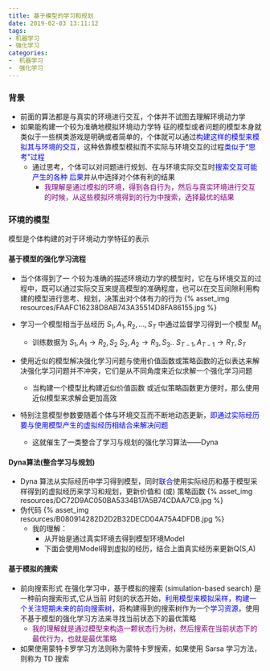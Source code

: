 ```yaml
---
title: 基于模型的学习和规划
date: 2019-02-03 13:11:12
tags: 
- 机器学习
- 强化学习
categories: 
-  机器学习
-  强化学习
---
```


### 背景
- 前面的算法都是与真实的环境进行交互，个体并不试图去理解环境动力学
- 如果能构建一个较为准确地模拟环境动力学特 征的模型或者问题的模型本身就类似于一些棋类游戏是明确或者简单的，个体就可以通过<font color='blue'>构建这样的模型来模拟其与环境的交互</font>，这种依靠模型模拟而不实际与环境交互的过程<font color='blue'>类似于“思考”过程</font>
  - 通过思考，个体可以对问题进行规划、在与环境实际交互时<font color='blue'>搜索交互可能产生的各种 后果</font>并从中选择对个体有利的结果
    - <font color='purple'>我理解是通过模拟的环境，得到各自行为，然后与真实环境进行交互的时候，从这些模拟环境得到的行为中搜索，选择最优的结果 </font>
    

### 环境的模型
模型是个体构建的对于环境动力学特征的表示

#### 基于模型的强化学习流程
- 当个体得到了一 个较为准确的描述环境动力学的模型时，它在与环境交互的过程中，既可以通过实际交互来提高模型的准确程度，也可以在交互间隙利用构建的模型进行思考、规划，决策出对个体有力的行为
{% asset_img resources/FAAFC16238D8AB743A35514D8FA86155.jpg %}

- 学习一个模型相当于丛经历 $S_1, A_1, R_2, . . . , S_T$ 中通过监督学习得到一个模型 $M_η$
  - 训练数据为
    $S_1,A_1 →R_2,S_2$
    $S_2,A_2 →R_3,S_3$..
    $S_{T−1},A_{T−1} →R_T,S_T$

- 使用近似的模型解决强化学习问题与使用价值函数或策略函数的近似表达来解决强化学习问题并不冲突，它们是从不同角度来近似求解一个强化学习问题
  - 当构建一个模型比构建近似价值函数 或近似策略函数更方便时，那么使用近似模型来求解会更加高效

- 特别注意模型参数要随着个体与环境交互而不断地动态更新，<font color='blue'>即通过实际经历要与使用模型产生的虚拟经历相结合来解决问题</font>
  - 这就催生了一类整合了学习与规划的强化学习算法——Dyna
  

#### Dyna算法(整合学习与规划)
- Dyna 算法从实际经历中学习得到模型，同时<font color='blue'>联合</font>使用实际经历和基于模型采样得到的虚拟经历来学习和规划，更新价值和 (或) 策略函数
{% asset_img resources/DC72D9AC050BA5334B17A5B74CDAA7C9.jpg %}
- 伪代码
  {% asset_img resources/B080914282D2D2B32DECD04A75A4DFDB.jpg %}
  - 我的理解：
    - 从开始是通过真实环境去得到模型环境Model
    - 下面会使用Model得到虚拟的经历，结合上面真实经历来更新Q(S,A)
    

#### 基于模拟的搜索
- 前向搜索形式
  在强化学习中，基于模拟的搜索 (simulation-based search) 是一种前向搜索形式,它从当前 时刻的状态开始，<font color='blue'>利用模型来模拟采样，构建一个关注短期未来的前向搜索树</font>，将构建得到的搜索树作为一个<font color='blue'>学习资源</font>，使用不基于模型的强化学习方法来寻找当前状态下的最优策略
    - <font color='purple'>我的理解就是通过模型来构造一颗状态行为树，然后搜索在当前状态下的最优行为，也就是最优策略</font>
- 如果使用蒙特卡罗学习方法则称为蒙特卡罗搜索，如果使用 Sarsa 学习方法，则称为 TD 搜索